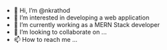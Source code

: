 - 👋 Hi, I’m @nkrathod
- 👀 I’m interested in developing a web application
- 🌱 I’m currently working as a MERN Stack developer
- 💞️ I’m looking to collaborate on ...
- 📫 How to reach me ...

<!---
nkrathod/nkrathod is a ✨ special ✨ repository because its `README.md` (this file) appears on your GitHub profile.
You can click the Preview link to take a look at your changes.
--->
